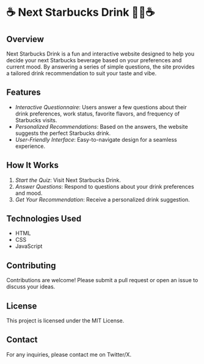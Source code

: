 # ☕ Next Starbucks Drink 🧜‍♀️☕

## Overview
Next Starbucks Drink is a fun and interactive website designed to help you decide your next Starbucks beverage based on your preferences and current mood. By answering a series of simple questions, the site provides a tailored drink recommendation to suit your taste and vibe.

## Features
- *Interactive Questionnaire*: Users answer a few questions about their drink preferences, work status, favorite flavors, and frequency of Starbucks visits.
- *Personalized Recommendations*: Based on the answers, the website suggests the perfect Starbucks drink.
- *User-Friendly Interface*: Easy-to-navigate design for a seamless experience.

## How It Works
1. *Start the Quiz*: Visit Next Starbucks Drink. 
2. *Answer Questions*: Respond to questions about your drink preferences and mood.
3. *Get Your Recommendation*: Receive a personalized drink suggestion.

## Technologies Used
- HTML
- CSS
- JavaScript
  
## Contributing
Contributions are welcome! Please submit a pull request or open an issue to discuss your ideas.

## License
This project is licensed under the MIT License.

## Contact
For any inquiries, please contact me on Twitter/X.

